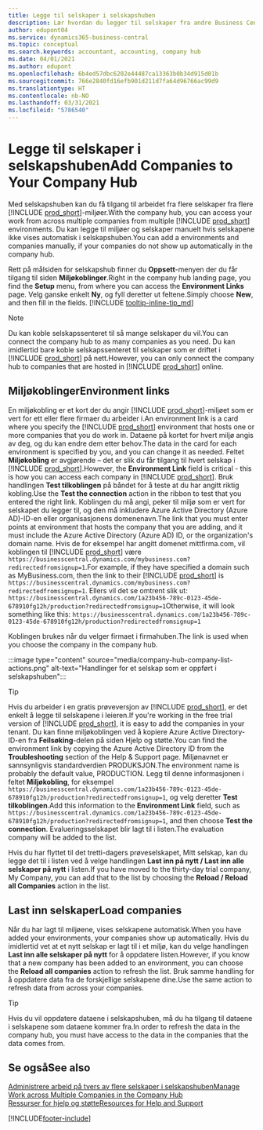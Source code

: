 ```yaml
---
title: Legge til selskaper i selskapshuben
description: Lær hvordan du legger til selskaper fra andre Business Central-miljøer i selskapshuben, slik at du kan håndtere arbeid på tvers av miljøer.
author: edupont04
ms.service: dynamics365-business-central
ms.topic: conceptual
ms.search.keywords: accountant, accounting, company hub
ms.date: 04/01/2021
ms.author: edupont
ms.openlocfilehash: 6b4ed57dbc6202e44487ca13363b0b34d915d01b
ms.sourcegitcommit: 766e2840fd16efb901d211d7fa64d96766ac99d9
ms.translationtype: HT
ms.contentlocale: nb-NO
ms.lasthandoff: 03/31/2021
ms.locfileid: "5786540"
---
```

# <a name="add-companies-to-your-company-hub"></a><span data-ttu-id="12534-103">Legge til selskaper i selskapshuben</span><span class="sxs-lookup"><span data-stu-id="12534-103">Add Companies to Your Company Hub</span></span>

<span data-ttu-id="12534-104">Med selskapshuben kan du få tilgang til arbeidet fra flere selskaper fra flere [!INCLUDE [prod_short](includes/prod_short.md)]-miljøer.</span><span class="sxs-lookup"><span data-stu-id="12534-104">With the company hub, you can access your work from across multiple companies from multiple [!INCLUDE [prod_short](includes/prod_short.md)] environments.</span></span> <span data-ttu-id="12534-105">Du kan legge til miljøer og selskaper manuelt hvis selskapene ikke vises automatisk i selskapshuben.</span><span class="sxs-lookup"><span data-stu-id="12534-105">You can add a environments and companies manually, if your companies do not show up automatically in the company hub.</span></span>  

<span data-ttu-id="12534-106">Rett på målsiden for selskapshub finner du **Oppsett**-menyen der du får tilgang til siden **Miljøkoblinger**.</span><span class="sxs-lookup"><span data-stu-id="12534-106">Right in the company hub landing page, you find the **Setup** menu, from where you can access the **Environment Links** page.</span></span> <span data-ttu-id="12534-107">Velg ganske enkelt **Ny**, og fyll deretter ut feltene.</span><span class="sxs-lookup"><span data-stu-id="12534-107">Simply choose **New**, and then fill in the fields.</span></span> [!INCLUDE [tooltip-inline-tip_md](includes/tooltip-inline-tip_md.md)]  

> [!NOTE]
> <span data-ttu-id="12534-108">Du kan koble selskapssenteret til så mange selskaper du vil.</span><span class="sxs-lookup"><span data-stu-id="12534-108">You can connect the company hub to as many companies as you need.</span></span> <span data-ttu-id="12534-109">Du kan imidlertid bare koble selskapssenteret til selskaper som er driftet i [!INCLUDE [prod_short](includes/prod_short.md)] på nett.</span><span class="sxs-lookup"><span data-stu-id="12534-109">However, you can only connect the company hub to companies that are hosted in [!INCLUDE [prod_short](includes/prod_short.md)] online.</span></span>

## <a name="environment-links"></a><span data-ttu-id="12534-110">Miljøkoblinger</span><span class="sxs-lookup"><span data-stu-id="12534-110">Environment links</span></span>

<span data-ttu-id="12534-111">En miljøkobling er et kort der du angir [!INCLUDE [prod_short](includes/prod_short.md)]-miljøet som er vert for ett eller flere firmaer du arbeider i.</span><span class="sxs-lookup"><span data-stu-id="12534-111">An environment link is a card where you specify the [!INCLUDE [prod_short](includes/prod_short.md)] environment that hosts one or more companies that you do work in.</span></span> <span data-ttu-id="12534-112">Dataene på kortet for hvert miljø angis av deg, og du kan endre dem etter behov.</span><span class="sxs-lookup"><span data-stu-id="12534-112">The data in the card for each environment is specified by you, and you can change it as needed.</span></span> <span data-ttu-id="12534-113">Feltet **Miljøkobling** er avgjørende – det er slik du får tilgang til hvert selskap i [!INCLUDE [prod_short](includes/prod_short.md)].</span><span class="sxs-lookup"><span data-stu-id="12534-113">However, the **Environment Link** field is critical - this is how you can access each company in [!INCLUDE [prod_short](includes/prod_short.md)].</span></span> <span data-ttu-id="12534-114">Bruk handlingen **Test tilkoblingen** på båndet for å teste at du har angitt riktig kobling.</span><span class="sxs-lookup"><span data-stu-id="12534-114">Use the **Test the connection** action in the ribbon to test that you entered the right link.</span></span> <span data-ttu-id="12534-115">Koblingen du må angi, peker til miljø som er vert for selskapet du legger til, og den må inkludere Azure Active Directory (Azure AD)-ID-en eller organisasjonens domenenavn.</span><span class="sxs-lookup"><span data-stu-id="12534-115">The link that you must enter points at environment that hosts the company that you are adding, and it must include the Azure Active Directory (Azure AD) ID, or the organization's domain name.</span></span> <span data-ttu-id="12534-116">Hvis de for eksempel har angitt domenet mittfirma.com, vil koblingen til [!INCLUDE [prod_short](includes/prod_short.md)] være ```https://businesscentral.dynamics.com/mybusiness.com?redirectedfromsignup=1```.</span><span class="sxs-lookup"><span data-stu-id="12534-116">For example, if they have specified a domain such as MyBusiness.com, then the link to their [!INCLUDE [prod_short](includes/prod_short.md)] is ```https://businesscentral.dynamics.com/mybusiness.com?redirectedfromsignup=1```.</span></span> <span data-ttu-id="12534-117">Ellers vil det se omtrent slik ut: ```https://businesscentral.dynamics.com/1a23b456-789c-0123-45de-678910fg12h/production?redirectedfromsignup=1```</span><span class="sxs-lookup"><span data-stu-id="12534-117">Otherwise, it will look something like this: ```https://businesscentral.dynamics.com/1a23b456-789c-0123-45de-678910fg12h/production?redirectedfromsignup=1```</span></span>  

<span data-ttu-id="12534-118">Koblingen brukes når du velger firmaet i firmahuben.</span><span class="sxs-lookup"><span data-stu-id="12534-118">The link is used when you choose the company in the company hub.</span></span>  

:::image type="content" source="media/company-hub-company-list-actions.png" alt-text="Handlinger for et selskap som er oppført i selskapshuben":::

> [!TIP]
> <span data-ttu-id="12534-120">Hvis du arbeider i en gratis prøveversjon av [!INCLUDE [prod_short](includes/prod_short.md)], er det enkelt å legge til selskapene i leieren.</span><span class="sxs-lookup"><span data-stu-id="12534-120">If you're working in the free trial version of [!INCLUDE [prod_short](includes/prod_short.md)], it is easy to add the companies in your tenant.</span></span> <span data-ttu-id="12534-121">Du kan finne miljøkoblingen ved å kopiere Azure Active Directory-ID-en fra **Feilsøking**-delen på siden Hjelp og støtte.</span><span class="sxs-lookup"><span data-stu-id="12534-121">You can find the environment link by copying the Azure Active Directory ID from the **Troubleshooting** section of the Help & Support page.</span></span> <span data-ttu-id="12534-122">Miljønavnet er sannsynligvis standardverdien PRODUKSJON.</span><span class="sxs-lookup"><span data-stu-id="12534-122">The environment name is probably the default value, PRODUCTION.</span></span> <span data-ttu-id="12534-123">Legg til denne informasjonen i feltet **Miljøkobling**, for eksempel ```https://businesscentral.dynamics.com/1a23b456-789c-0123-45de-678910fg12h/production?redirectedfromsignup=1```, og velg deretter **Test tilkoblingen**.</span><span class="sxs-lookup"><span data-stu-id="12534-123">Add this information to the **Environment Link** field, such as ```https://businesscentral.dynamics.com/1a23b456-789c-0123-45de-678910fg12h/production?redirectedfromsignup=1```, and then choose **Test the connection**.</span></span> <span data-ttu-id="12534-124">Evalueringsselskapet blir lagt til i listen.</span><span class="sxs-lookup"><span data-stu-id="12534-124">The evaluation company will be added to the list.</span></span>
>
> <span data-ttu-id="12534-125">Hvis du har flyttet til det tretti-dagers prøveselskapet, Mitt selskap, kan du legge det til i listen ved å velge handlingen **Last inn på nytt / Last inn alle selskaper på nytt** i listen.</span><span class="sxs-lookup"><span data-stu-id="12534-125">If you have moved to the thirty-day trial company, My Company, you can add that to the list by choosing the **Reload / Reload all Companies** action in the list.</span></span>

## <a name="load-companies"></a><span data-ttu-id="12534-126">Last inn selskaper</span><span class="sxs-lookup"><span data-stu-id="12534-126">Load companies</span></span>

<span data-ttu-id="12534-127">Når du har lagt til miljøene, vises selskapene automatisk.</span><span class="sxs-lookup"><span data-stu-id="12534-127">When you have added your environments, your companies show up automatically.</span></span> <span data-ttu-id="12534-128">Hvis du imidlertid vet at et nytt selskap er lagt til i et miljø, kan du velge handlingen **Last inn alle selskaper på nytt** for å oppdatere listen.</span><span class="sxs-lookup"><span data-stu-id="12534-128">However, if you know that a new company has been added to an environment, you can choose the **Reload all companies** action to refresh the list.</span></span> <span data-ttu-id="12534-129">Bruk samme handling for å oppdatere data fra de forskjellige selskapene dine.</span><span class="sxs-lookup"><span data-stu-id="12534-129">Use the same action to refresh data from across your companies.</span></span>  

> [!TIP]
> <span data-ttu-id="12534-130">Hvis du vil oppdatere dataene i selskapshuben, må du ha tilgang til dataene i selskapene som dataene kommer fra.</span><span class="sxs-lookup"><span data-stu-id="12534-130">In order to refresh the data in the company hub, you must have access to the data in the companies that the data comes from.</span></span>

## <a name="see-also"></a><span data-ttu-id="12534-131">Se også</span><span class="sxs-lookup"><span data-stu-id="12534-131">See also</span></span>

[<span data-ttu-id="12534-132">Administrere arbeid på tvers av flere selskaper i selskapshuben</span><span class="sxs-lookup"><span data-stu-id="12534-132">Manage Work across Multiple Companies in the Company Hub</span></span>](company-hub.md)  
[<span data-ttu-id="12534-133">Ressurser for hjelp og støtte</span><span class="sxs-lookup"><span data-stu-id="12534-133">Resources for Help and Support</span></span>](product-help-and-support.md)  


[!INCLUDE[footer-include](includes/footer-banner.md)]